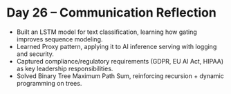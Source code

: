 

# Day 26 – Communication Reflection

- Built an LSTM model for text classification, learning how gating improves sequence modeling.  
- Learned Proxy pattern, applying it to AI inference serving with logging and security.  
- Captured compliance/regulatory requirements (GDPR, EU AI Act, HIPAA) as key leadership responsibilities.  
- Solved Binary Tree Maximum Path Sum, reinforcing recursion + dynamic programming on trees.  
